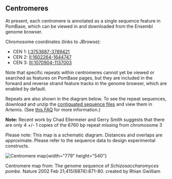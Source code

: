 ## Centromeres

At present, each centromere is annotated as a single sequence
feature in PomBase, which can be viewed in and downloaded from the
Ensembl genome browser.

Chromosome coordinates (links to JBrowse):

-   CEN 1: [I:3753687-3789421][cen1]
-   CEN 2: [II:1602264-1644747][cen2]
-   CEN 3: [III:1070904-1137003][cen3]

Note that specific repeats within centromeres cannot yet be viewed or
searched as features on PomBase pages, but they are included in the
forward and reverse strand feature tracks in the genome browser, which
are enabled by default.

Repeats are also shown in the diagram below. To see the repeat
sequences, download and unzip the [contiguated sequence files](ftp://ftp.pombase.org/pombe/genome_sequence_and_features/artemis_files/)
and view them in Artemis. (See
[this FAQ](/faq/is-there-an-equivalent-to-the-artemis-java-applet-in-pombase) for more
information.)

**Note:** Recent work by Chad Ellermeier and Gerry Smith suggests that
there are only 4 +/- 1 copies of the 6760 bp repeat missing from
chromosome 3

Please note: This map is a schematic diagram. Distances and overlaps are
approximate. Please refer to the sequence data to design experimental
constructs.

![Centromere map](assets/centromeremapping.gif){width="779" height="540"}

Centromere map from: The genome sequence of *Schizosaccharomyces pombe*.
Nature 2002 Feb 21;415(6874):871-80. created by Rhian Gwilliam

[cen1]: https://www.pombase.org/jbrowse/?loc=I%3A3753680..3789414&tracks=DNA%2CPomBase%20forward%20strand%20features%2CPomBase%20reverse%20strand%20features&highlight=
[cen2]: https://www.pombase.org/jbrowse/?loc=II%3A1602261..1644744&tracks=DNA%2CPomBase%20forward%20strand%20features%2CPomBase%20reverse%20strand%20features&highlight=
[cen3]: https://www.pombase.org/jbrowse/?loc=III%3A1070899..1136998&tracks=DNA%2CPomBase%20forward%20strand%20features%2CPomBase%20reverse%20strand%20features&highlight=

